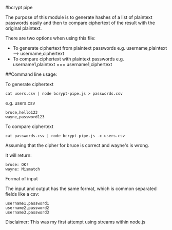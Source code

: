 #bcrypt pipe 

The purpose of this module is to generate hashes of a list of plaintext passwords easily and
then to compare ciphertext of the result with the original plaintext. 

There are two options when using this file:
* To generate ciphertext from plaintext passwords e.g. username,plaintext --> username,ciphertext
* To compare ciphertext with plaintext passwords e.g. username1,plaintext === username1,ciphertext

##Command line usage:

To generate ciphertext

`cat users.csv | node bcrypt-pipe.js > passwords.csv`

e.g. users.csv

```
bruce,hello123
wayne,password123
```

To compare ciphertext

`cat passwords.csv | node bcrypt-pipe.js -c users.csv`

Assuming that the cipher for bruce is correct and wayne's is wrong. 

It will return:
```
bruce: OK!
wayne: Mismatch 
```

Format of input

The input and output has the same format, which is common separated fields like a csv:

```
username1,password1
username2,password2
username3,password3
```

Disclaimer: This was my first attempt using streams within node.js